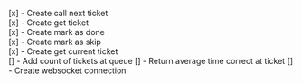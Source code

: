 [x] - Create call next ticket  
[x] - Create get ticket  
[x] - Create mark as done  
[x] - Create mark as skip  
[x] - Create get current ticket  
[] - Add count of tickets at queue
[] - Return average time correct at ticket
[] - Create websocket connection